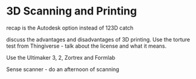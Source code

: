 # 3D Scanning and Printing

recap is the Autodesk option instead of 123D catch

discuss the advantages and disadvantages of 3D printing. Use the torture test from Thingiverse - talk about the license and what it means.

Use the Ultimaker 3, 2, Zortrex and Formlab

Sense scanner - do an afternoon of scanning 
